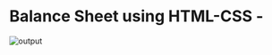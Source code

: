 # Balance Sheet using HTML-CSS - 

![output](https://user-images.githubusercontent.com/105339279/175945430-1279fb2f-4319-4edf-afd0-88b55ee61d91.png)
